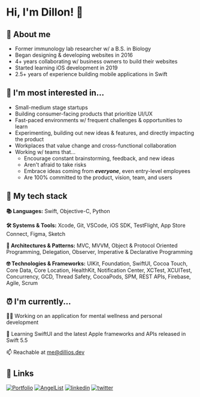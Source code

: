 # Hi, I'm Dillon! 🤙

## 🚀 About me
- Former immunology lab researcher w/ a B.S. in Biology
- Began designing & developing websites in 2016
- 4+ years collaborating w/ business owners to build their websites
- Started learning iOS development in 2019
- 2.5+ years of experience building mobile applications in Swift


## 🤩 I'm most interested in...
- Small-medium stage startups
- Building consumer-facing products that prioritize UI/UX
- Fast-paced environments w/ frequent challenges & opportunities to learn
- Experimenting, building out new ideas & features, and directly impacting the product
- Workplaces that value change and cross-functional collaboration
- Working w/ teams that...
    - Encourage constant brainstorming, feedback, and new ideas
    - Aren't afraid to take risks
    - Embrace ideas coming from ***everyone***, even entry-level employees
    - Are 100% committed to the product, vision, team, and users


## 📱 My tech stack
**📚 Languages:**  Swift, Objective-C, Python

**🛠 Systems & Tools:** Xcode, Git, VSCode, iOS SDK, TestFlight, App Store Connect, Figma, Sketch

**🎨 Architectures & Patterns:** MVC, MVVM, Object & Protocol Oriented Programming, Delegation, Observer, Imperative & Declarative Programming

**🤓 Technologies & Frameworks:** UIKit, Foundation, SwiftUI, Cocoa Touch, Core Data, Core Location, HealthKit, Notification Center, 
XCTest, XCUITest, Concurrency, GCD, Thread Safety, CocoaPods, SPM, REST APIs, Firebase, Agile, Scrum


## ⏰ I'm currently...
👨‍💻 Working on an application for mental wellness and personal development

🧠 Learning SwiftUI and the latest Apple frameworks and APIs released in Swift 5.5

📫 Reachable at me@dillios.dev


## 🔗 Links
[![Portfolio](https://img.shields.io/badge/Portfolio-6bc7ad.svg?style=for-the-badge&logo=buy-me-a-coffee&logoColor=white)](https://dillios.dev/)
[![AngelList](https://img.shields.io/badge/AngelList-%23D4D4D4.svg?style=for-the-badge&logo=AngelList&logoColor=black)](https://angel.co/u/dillios)
[![linkedin](https://img.shields.io/badge/linkedin-0A66C2?style=for-the-badge&logo=linkedin&logoColor=white)](https://www.linkedin.com/in/ios-dillon)
[![twitter](https://img.shields.io/badge/twitter-1DA1F2?style=for-the-badge&logo=twitter&logoColor=white)](https://twitter.com/dill_ios)
